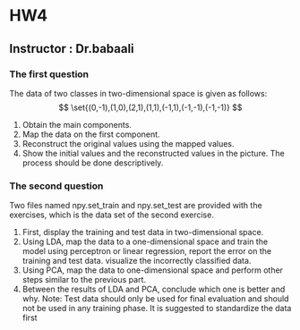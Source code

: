 # HW4
## Instructor : Dr.babaali

### The first question

The data of two classes in two-dimensional space is given as follows:
$$ \set{(0,-1),(1,0),(2,1),(1,1),(-1,1),(-1,-1),(-1,-1)} $$
1. Obtain the main components.
2. Map the data on the first component.
3. Reconstruct the original values using the mapped values.
4. Show the initial values and the reconstructed values in the picture.
The process should be done descriptively.

### The second question
Two files named npy.set_train and npy.set_test are provided with the exercises, which is the data set of the second exercise.

1. First, display the training and test data in two-dimensional space.
2. Using LDA, map the data to a one-dimensional space and train the model using perceptron or linear regression, report the error on the training and test data. visualize the incorrectly classified data.
3. Using PCA, map the data to one-dimensional space and perform other steps similar to the previous part.
4. Between the results of LDA and PCA, conclude which one is better and why.
Note: Test data should only be used for final evaluation and should not be used in any training phase.
It is suggested to standardize the data first
